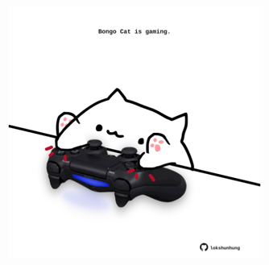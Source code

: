 <!-- built at 25/05/2024, 08:00:43 UTC -->
<p align="center">
  <img width="500" height="500" src="./ReadmeImage.svg">
</p>
